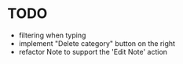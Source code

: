 # TODO

- filtering when typing
- implement "Delete category" button on the right
- refactor Note to support the 'Edit Note' action
